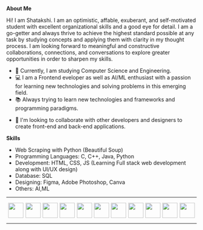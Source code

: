 <html>
<head>
</head>
<body>


<div style="margin-top:50px">
  
  
**About Me** 
  
Hi! I am Shatakshi. I am an optimistic, affable, exuberant, and self-motivated student with excellent organizational skills and a good eye for detail. I am a go-getter and always thrive to achieve the highest standard possible at any task by studying concepts and applying them with clarity in my thought process.
I am looking forward to meaningful and constructive collaborations, connections, and conversations to explore greater opportunities in order to sharpen my skills.


- 📕 Currently, I am studying Computer Science and Engineering.
- 💻 I am a Frontend eveloper as well as AI/ML enthusiast with a passion for learning new technologies and solving problems in this emerging field.
- 📚 Always trying to learn new technologies and frameworks and programming paradigms.
* :handshake: I'm looking to collaborate with other developers and designers to create front-end and back-end applications.

**Skills**

- Web Scraping with Python (Beautiful Soup)
- Programming Languages: C, C++, Java, Python
- Development: HTML, CSS, JS (Learning Full stack web development along with UI/UX design) 
- Database: SQL
- Designing: Figma, Adobe Photoshop, Canva
- Others: AI,ML

</div>
  
<!--   <img src="./bg-3.gif" style="margin-bottom:50px"/>
<div style="display:flex;flex-direction:row;justify-content:space-evenly;width:100%;align-items:center;">
<a href="https://www.linkedin.com/in/shatakshi-saxena-a3863a221/" style="margin:20px">
<img src="https://img.shields.io/badge/LinkedIn-0077B5?style=for-the-badge&logo=linkedin&logoColor=white"/>
</a>
<a href="https://github.com/Shatakshi127" style="margin:20px"><img src="https://img.shields.io/badge/GitHub-100000?style=for-the-badge&logo=github&logoColor=white" />
</a> -->
</div>

<hr/>
<div style="display:flex;flex-direction:row;justify-content:space-evenly;align-items:center;widht:100%">
<img width="40px" src="https://cdn.jsdelivr.net/gh/devicons/devicon/icons/javascript/javascript-original.svg" />
<img width="40px" src="https://cdn.jsdelivr.net/gh/devicons/devicon/icons/github/github-original.svg" />
<img width="40px" src="https://cdn.jsdelivr.net/gh/devicons/devicon/icons/html5/html5-plain-wordmark.svg" />
<img width="40px" src="https://cdn.jsdelivr.net/gh/devicons/devicon/icons/css3/css3-plain-wordmark.svg" />
<img width="40px" src="https://cdn.jsdelivr.net/gh/devicons/devicon/icons/bootstrap/bootstrap-plain.svg" />
<img width="40px" src="https://cdn.jsdelivr.net/gh/devicons/devicon/icons/tailwindcss/tailwindcss-plain.svg" />
<img width="40px" src="https://cdn.jsdelivr.net/gh/devicons/devicon/icons/vscode/vscode-original.svg" />
<img width="40px" src="https://cdn.jsdelivr.net/gh/devicons/devicon/icons/c/c-plain.svg" />
<img width="40px" src="https://cdn.jsdelivr.net/gh/devicons/devicon/icons/java/java-original.svg" />
<img width="40px" src="https://cdn.jsdelivr.net/gh/devicons/devicon/icons/figma/figma-original.svg" />
<img width="40px" src="https://cdn.jsdelivr.net/gh/devicons/devicon/icons/canva/canva-original.svg" />
</div>
<hr/>

</body>
</html>
